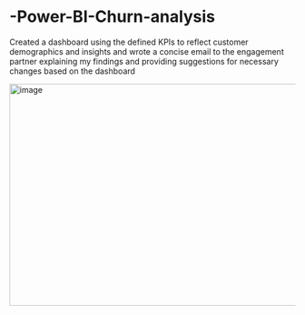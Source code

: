 # -Power-BI-Churn-analysis
Created a dashboard using the defined KPIs to reflect customer demographics and insights and wrote a concise email to the engagement partner explaining my findings and providing suggestions for necessary changes based on the dashboard

<img width="701" height="390" alt="image" src="https://github.com/user-attachments/assets/b052ee0d-45a2-473d-92d7-f897ecd92400" />
